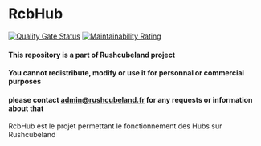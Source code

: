 # RcbHub

[![Quality Gate Status](https://sonarcloud.io/api/project_badges/measure?project=Rushcubeland_RcbHub&metric=alert_status)](https://sonarcloud.io/summary/new_code?id=Rushcubeland_RcbHub)
[![Maintainability Rating](https://sonarcloud.io/api/project_badges/measure?project=Rushcubeland_RcbHub&metric=sqale_rating)](https://sonarcloud.io/summary/new_code?id=Rushcubeland_RcbHub)

#### This repository is a part of Rushcubeland project
#### You cannot redistribute, modify or use it for personnal or commercial purposes
#### please contact admin@rushcubeland.fr for any requests or information about that

RcbHub est le projet permettant le fonctionnement des Hubs sur Rushcubeland

